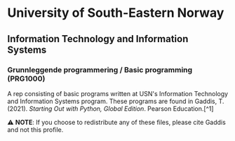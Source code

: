 # University of South-Eastern Norway
## Information Technology and Information Systems
### Grunnleggende programmering / Basic programming (PRG1000)

A rep consisting of basic programs written at USN's Information Technology and Information Systems program. 
These programs are found in Gaddis, T. (2021). *Starting Out with Python, Global Edition*. Pearson Education.[^1]

⚠️ __NOTE__: If you choose to redistribute any of these files, please cite Gaddis and not this profile.
